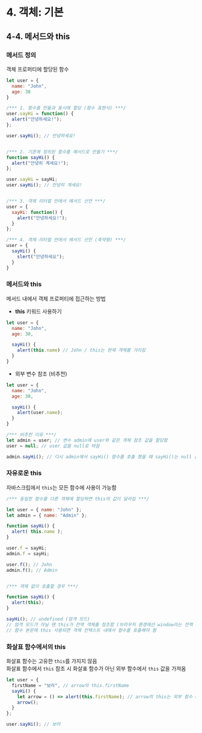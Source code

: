 # 4. 객체: 기본
## 4-4. 메서드와 this
### 메서드 정의
객체 프로퍼티에 할당된 함수
```javascript
let user = {
  name: "John",
  age: 30
}

/*** 1. 함수를 만듦과 동시에 할당 (함수 표현식) ***/
user.sayHi = function() {
  alert("안녕하세요!");
};

user.sayHi(); // 안녕하세요!


/*** 2. 기존에 정의된 함수를 메서드로 만들기 ***/
function sayHi() {
  alert("안녕히 계세요!");
};

user.sayHi = sayHi;
user.sayHi(); // 안녕히 계세요!


/*** 3. 객체 리터럴 안에서 메서드 선언 ***/
user = {
  sayHi: function() {
    alert("안녕하세요!");
  }
};

/*** 4. 객체 리터럴 안에서 메서드 선언 (축약형) ***/
user = {
  sayHi() {
    slert("안녕하세요");
  }
}
```
### 메서드와 this
메서드 내에서 객체 프로퍼티에 접근하는 방법

- **this** 키워드 사용하기
```javascript
let user = {
  name: "John",
  age: 30,

  sayHi() {
    alert(this.name) // John / this는 현재 객체를 가리킴
  }
}
```
- 외부 변수 참조 (비추천)
```javascript
let user = {
  name: "John",
  age: 30,

  sayHi() {
    alert(user.name);
  }
}

/*** 비추천 이유 ***/
let admin = user; // 변수 admin에 user와 같은 객체 참조 값을 할당함
user = null; // user 값을 null로 바꿈

admin.sayHi(); // 다시 admin에서 sayHi() 함수를 호출 했을 때 sayHi()는 null 값을 참조하게 됨
```
### 자유로운 this
자바스크립에서 `this`는 모든 함수에 사용이 가능함   
```javascript
/*** 동일한 함수를 다른 객체에 할당하면 this의 값이 달라짐 ***/

let user = { name: "John" };
let admin = { name: "Admin" };

function sayHi() {
  alert( this.name );
}

user.f = sayHi;
admin.f = sayHi;

user.f(); // John
admin.f(); // Admin


/*** 객체 없이 호출할 경우 ***/

function sayHi() {
  alert(this);
}

sayHi(); // undefined (엄격 모드)
// 엄격 모드가 아닐 땐 this가 전역 객체를 참조함 (브라우저 환경에선 window라는 전역 객체)
// 함수 본문에 this 사용되면 객체 컨텍스트 내에서 함수를 호출해야 함
```
### 화살표 함수에서의 this
화살표 함수는 고유한 `this`를 가지지 않음   
화살표 함수에서 `this` 참조 시 화살표 함수가 아닌 외부 함수에서 `this` 값을 가져옴
```javascript
let user = {
  firstName = "보라", // arrow의 this.firstName
  sayHi() {
    let arrow = () => alert(this.firstName); // arrow의 this는 외부 함수 user.sayHi()의 this가 됨
    arrow();
  }
};

user.sayHi(); // 보라
```


